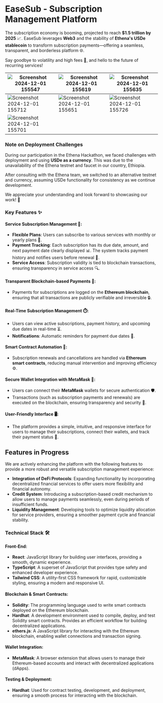 # EaseSub - Subscription Management Platform

The subscription economy is booming, projected to reach **$1.5 trillion by 2025** 📈. EaseSub leverages **Web3** and the stability of **Ethena's USDe stablecoin** to transform subscription payments—offering a seamless, transparent, and borderless platform 🌐.  

Say goodbye to volatility and high fees 🙌, and hello to the future of recurring services!

| ![Screenshot 2024-12-01 155547](https://github.com/user-attachments/assets/84802fb9-12a4-46a7-9ff7-e9b9f3d505f5) | ![Screenshot 2024-12-01 155619](https://github.com/user-attachments/assets/099e3b2c-4c31-49a3-b9ac-42a2c66c2b2c) | ![Screenshot 2024-12-01 155635](https://github.com/user-attachments/assets/2c77e339-95dc-42c1-b080-610f4661cf54) |
|-----------------------------------------------------------------------------------------------------------------|-----------------------------------------------------------------------------------------------------------------|-----------------------------------------------------------------------------------------------------------------|
| ![Screenshot 2024-12-01 155712](https://github.com/user-attachments/assets/6672d373-5ab7-4548-ab7a-ebf38f2cf850) | ![Screenshot 2024-12-01 155651](https://github.com/user-attachments/assets/037401af-78f5-40d3-a3f7-328480864a25) | ![Screenshot 2024-12-01 155726](https://github.com/user-attachments/assets/c7c79945-5fba-4068-aa08-aa3fd6615f0b) |
| ![Screenshot 2024-12-01 155701](https://github.com/user-attachments/assets/a2143b8b-d6c1-4203-8916-d01e3f0c359b)                                                                                                                   |                                                                                                                 |                                                                                                                 |
### Note on Deployment Challenges

During our participation in the Ethena Hackathon, we faced challenges with deployment and using **USDe as a currency**. This was due to the unavailability of the Ethena testnet and faucet in our country, Ethiopia.  

After consulting with the Ethena team, we switched to an alternative testnet and currency, assuming USDe functionality for consistency as we continue development. 

We appreciate your understanding and look forward to showcasing our work! 🚀  

### Key Features ✨

#### Service Subscription Management 📅:
- **Flexible Plans**: Users can subscribe to various services with monthly or yearly plans 🔄.
- **Payment Tracking**: Each subscription has its due date, amount, and next payment date clearly displayed 📊. The system tracks payment history and notifies users before renewal 🔔.
- **Service Access**: Subscription validity is tied to blockchain transactions, ensuring transparency in service access 🔍.

#### Transparent Blockchain-based Payments 🔗:
- Payments for subscriptions are logged on the **Ethereum blockchain**, ensuring that all transactions are publicly verifiable and irreversible 🔒.

#### Real-Time Subscription Management ⏱️:
- Users can view active subscriptions, payment history, and upcoming due dates in real-time ⏳.
- **Notifications**: Automatic reminders for payment due dates 🔔.

#### Smart Contract Automation 🤖:
- Subscription renewals and cancellations are handled via **Ethereum smart contracts**, reducing manual intervention and improving efficiency ⚙️.

#### Secure Wallet Integration with MetaMask 🔐:
- Users can connect their **MetaMask** wallets for secure authentication 🛡️.
- Transactions (such as subscription payments and renewals) are executed on the blockchain, ensuring transparency and security 🔑.

#### User-Friendly Interface 🖥️:
- The platform provides a simple, intuitive, and responsive interface for users to manage their subscriptions, connect their wallets, and track their payment status 📲.

## Features in Progress

We are actively enhancing the platform with the following features to provide a more robust and versatile subscription management experience:

- **Integration of DeFi Protocols**: Expanding functionality by incorporating decentralized financial services to offer users more flexibility and financial autonomy.
- **Credit System**: Introducing a subscription-based credit mechanism to allow users to manage payments seamlessly, even during periods of insufficient funds.
- **Liquidity Management**: Developing tools to optimize liquidity allocation for service providers, ensuring a smoother payment cycle and financial stability.

### Technical Stack 🛠️

#### Front-End:
- **React**: JavaScript library for building user interfaces, providing a smooth, dynamic experience.
- **TypeScript**: A superset of JavaScript that provides type safety and enhanced developer experience.
- **Tailwind CSS**: A utility-first CSS framework for rapid, customizable styling, ensuring a modern and responsive UI.

#### Blockchain & Smart Contracts:
- **Solidity**: The programming language used to write smart contracts deployed on the Ethereum blockchain.
- **Hardhat**: A development environment used to compile, deploy, and test Solidity smart contracts. Provides an efficient workflow for building decentralized applications.
- **ethers.js**: A JavaScript library for interacting with the Ethereum blockchain, enabling wallet connections and transaction signing.

#### Wallet Integration:
- **MetaMask**: A browser extension that allows users to manage their Ethereum-based accounts and interact with decentralized applications (dApps).

#### Testing & Deployment:
- **Hardhat**: Used for contract testing, development, and deployment, ensuring a smooth process for interacting with the blockchain.





